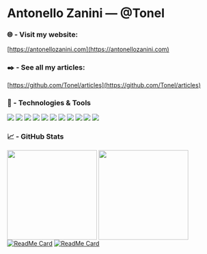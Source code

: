 # Antonello Zanini — @Tonel

### 🌐 - Visit my website: 
[https://antonellozanini.com](https://antonellozanini.com)

### ✒️ - See all my articles:
[https://github.com/Tonel/articles](https://github.com/Tonel/articles)

### 🔧 - Technologies & Tools
![](https://img.shields.io/badge/Language-JavaScript-informational?style=flat&logo=javascript&logoColor=white&color=0366d6)
![](https://img.shields.io/badge/Language-Java-informational?style=flat&logo=java&logoColor=white&color=0366d6)
![](https://img.shields.io/badge/Language-Kotlin-informational?style=flat&logo=kotlin&logoColor=white&color=0366d6)
![](https://img.shields.io/badge/Language-PHP-informational?style=flat&logo=php&logoColor=white&color=0366d6)
![](https://img.shields.io/badge/Language-TypeScript-informational?style=flat&logo=javascript&logoColor=white&color=0366d6)
![](https://img.shields.io/badge/Framework-Spring_Boot-informational?style=flat&logo=spring&logoColor=white&color=0366d6)
![](https://img.shields.io/badge/Framework-Express-informational?style=flat&logo=spring&logoColor=white&color=0366d6)
![](https://img.shields.io/badge/Framework-Next.js-informational?style=flat&logo=spring&logoColor=white&color=0366d6)
![](https://img.shields.io/badge/Library-Node.js-informational?style=flat&logo=react&logoColor=white&color=0366d6)
![](https://img.shields.io/badge/Library-React-informational?style=flat&logo=react&logoColor=white&color=0366d6)
![](https://img.shields.io/badge/Editor-IntelliJ_IDEA-informational?style=flat&logo=intellij-idea&logoColor=white&color=0366d6)

### 📈 - GitHub Stats
<img align="center" height="210" src="https://github-readme-stats.vercel.app/api/top-langs/?username=Tonel&theme=graywhite&hide=css,tsql" /> <img align="center" height="210"  src="https://github-readme-stats.vercel.app/api/?username=Tonel&theme=graywhite" />  
[![ReadMe Card](https://github-readme-stats.vercel.app/api/pin/?username=Tonel&repo=multi-layered-architecture-springboot)](https://github.com/Tonel/multi-layered-architecture-springboot) [![ReadMe Card](https://github-readme-stats.vercel.app/api/pin/?username=Tonel&repo=web-scraping)](https://github.com/Tonel/web-scraping)
